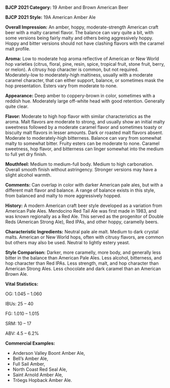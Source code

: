 <b>BJCP 2021 Category:</b> 19 Amber and Brown American Beer

<b>BJCP 2021 Style:</b> 19A American Amber Ale

<b>Overall Impression:</b> An amber, hoppy, moderate-strength
American craft beer with a malty caramel flavor. The balance
can vary quite a bit, with some versions being fairly malty and
others being aggressively hoppy. Hoppy and bitter versions
should not have clashing flavors with the caramel malt profile.

<b>Aroma:</b> Low to moderate hop aroma reflective of American or
New World hop varieties (citrus, floral, pine, resin, spice,
tropical fruit, stone fruit, berry, or melon). A citrusy hop
character is common, but not required. Moderately-low to
moderately-high maltiness, usually with a moderate caramel
character, that can either support, balance, or sometimes mask
the hop presentation. Esters vary from moderate to none.

<b>Appearance:</b> Deep amber to coppery-brown in color,
sometimes with a reddish hue. Moderately large off-white head
with good retention. Generally quite clear.

<b>Flavor:</b> Moderate to high hop flavor with similar
characteristics as the aroma. Malt flavors are moderate to
strong, and usually show an initial malty sweetness followed by
a moderate caramel flavor and sometimes toasty or biscuity
malt flavors in lesser amounts. Dark or roasted malt flavors
absent. Moderate to moderately-high bitterness. Balance can
vary from somewhat malty to somewhat bitter. Fruity esters
can be moderate to none. Caramel sweetness, hop flavor, and
bitterness can linger somewhat into the medium to full yet dry
finish.

<b>Mouthfeel:</b> Medium to medium-full body. Medium to high
carbonation. Overall smooth finish without astringency.
Stronger versions may have a slight alcohol warmth.

<b>Comments:</b> Can overlap in color with darker American pale
ales, but with a different malt flavor and balance. A range of
balance exists in this style, from balanced and malty to more
aggressively hopped.

<b>History:</b> A modern American craft beer style developed as a
variation from American Pale Ales. Mendocino Red Tail Ale
was first made in 1983, and was known regionally as a Red Ale.
This served as the progenitor of Double Reds (American Strong
Ale), Red IPAs, and other hoppy, caramelly beers.

<b>Characteristic Ingredients:</b> Neutral pale ale malt. Medium
to dark crystal malts. American or New World hops, often with
citrusy flavors, are common but others may also be used.
Neutral to lightly estery yeast.

<b>Style Comparison:</b> Darker, more caramelly, more body, and
generally less bitter in the balance than American Pale Ales.
Less alcohol, bitterness, and hop character than Red IPAs. Less
strength, malt, and hop character than American Strong Ales.
Less chocolate and dark caramel than an American Brown Ale.

<b>Vital Statistics:</b>

OG: 1.045 – 1.060

IBUs: 25 – 40

FG: 1.010 – 1.015

SRM: 10 – 17

ABV: 4.5 – 6.2%

<b>Commercial Examples:</b>
- Anderson Valley Boont Amber Ale,
- Bell’s Amber Ale,
- Full Sail Amber,
- North Coast Red Seal Ale,
- Saint Arnold Amber Ale,
- Tröegs Hopback Amber Ale.
